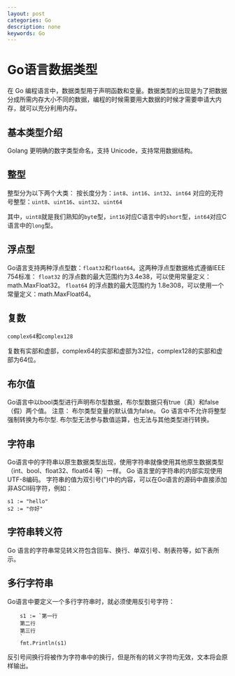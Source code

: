 ```yaml
---
layout: post
categories: Go
description: none
keywords: Go
---
```

# Go语言数据类型
在 Go 编程语言中，数据类型用于声明函数和变量。数据类型的出现是为了把数据分成所需内存大小不同的数据，编程的时候需要用大数据的时候才需要申请大内存，就可以充分利用内存。

## 基本类型介绍

Golang 更明确的数字类型命名，支持 Unicode，支持常用数据结构。


## 整型

整型分为以下两个大类： 按长度分为：`int8`、`int16`、`int32`、`int64`
对应的无符号整型：`uint8`、`uint16`、`uint32`、`uint64`

其中，`uint8`就是我们熟知的`byt`e型，`int16`对应C语言中的`short`型，`int64`对应C语言中的`long`型。

## 浮点型

Go语言支持两种浮点型数：`float32`和`float64`。这两种浮点型数据格式遵循IEEE 754标准： `float32` 的浮点数的最大范围约为3.4e38，可以使用常量定义：math.MaxFloat32。 `float64` 的浮点数的最大范围约为 1.8e308，可以使用一个常量定义：math.MaxFloat64。

## 复数

`complex64`和`complex128`

复数有实部和虚部，complex64的实部和虚部为32位，complex128的实部和虚部为64位。

## 布尔值

Go语言中以bool类型进行声明布尔型数据，布尔型数据只有true（真）和false（假）两个值。
注意：
    布尔类型变量的默认值为false。
    Go 语言中不允许将整型强制转换为布尔型.
    布尔型无法参与数值运算，也无法与其他类型进行转换。


## 字符串

Go语言中的字符串以原生数据类型出现，使用字符串就像使用其他原生数据类型（int、bool、float32、float64 等）一样。 Go 语言里的字符串的内部实现使用UTF-8编码。 字符串的值为双引号(")中的内容，可以在Go语言的源码中直接添加非ASCII码字符，例如：

```text
s1 := "hello"
s2 := "你好"
```

## 字符串转义符

Go 语言的字符串常见转义符包含回车、换行、单双引号、制表符等，如下表所示。


## 多行字符串
Go语言中要定义一个多行字符串时，就必须使用反引号字符：
```text
    s1 := `第一行
    第二行
    第三行
    `
    fmt.Println(s1)
```

反引号间换行将被作为字符串中的换行，但是所有的转义字符均无效，文本将会原样输出。


